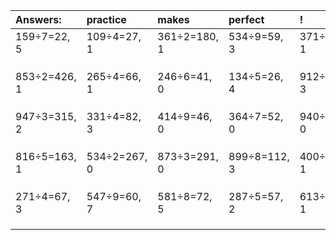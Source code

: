 | Answers: | practice | makes | perfect | ! |
| :--- | :--- | :--- | :--- | :--- |
| 159÷7=22, 5 | 109÷4=27, 1 | 361÷2=180, 1 | 534÷9=59, 3 | 371÷5=74, 1 | 
|   |   |   |   |   | 
|   |   |   |   |   | 
|   |   |   |   |   | 
| 853÷2=426, 1 | 265÷4=66, 1 | 246÷6=41, 0 | 134÷5=26, 4 | 912÷9=101, 3 | 
|   |   |   |   |   | 
|   |   |   |   |   | 
|   |   |   |   |   | 
| 947÷3=315, 2 | 331÷4=82, 3 | 414÷9=46, 0 | 364÷7=52, 0 | 940÷2=470, 0 | 
|   |   |   |   |   | 
|   |   |   |   |   | 
|   |   |   |   |   | 
| 816÷5=163, 1 | 534÷2=267, 0 | 873÷3=291, 0 | 899÷8=112, 3 | 400÷7=57, 1 | 
|   |   |   |   |   | 
|   |   |   |   |   | 
|   |   |   |   |   | 
| 271÷4=67, 3 | 547÷9=60, 7 | 581÷8=72, 5 | 287÷5=57, 2 | 613÷3=204, 1 | 
|   |   |   |   |   | 
|   |   |   |   |   | 
|   |   |   |   |   | 
